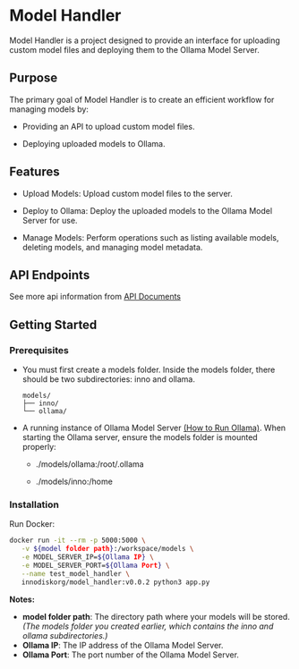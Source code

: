 # Model Handler

Model Handler is a project designed to provide an interface for uploading custom model files and deploying them to the Ollama Model Server.

## Purpose

The primary goal of Model Handler is to create an efficient workflow for managing models by:

* Providing an API to upload custom model files.

* Deploying uploaded models to Ollama.

## Features

* Upload Models: Upload custom model files to the server.

* Deploy to Ollama: Deploy the uploaded models to the Ollama Model Server for use.

* Manage Models: Perform operations such as listing available models, deleting models, and managing model metadata.

## API Endpoints
See more api information from [API Documents](./docs/api.md)

## Getting Started
### Prerequisites
* You must first create a models folder. Inside the models folder, there should be two subdirectories: inno and ollama.
    ```
    models/
    ├── inno/
    └── ollama/
    ```
* A running instance of Ollama Model Server [(How to Run Ollama)](https://github.com/ollama/ollama). When starting the Ollama server, ensure the models folder is mounted properly:

    - ./models/ollama:/root/.ollama

    - ./models/inno:/home   

### Installation
Run Docker:
   ```bash
   docker run -it --rm -p 5000:5000 \
      -v ${model folder path}:/workspace/models \
      -e MODEL_SERVER_IP=${Ollama IP} \
      -e MODEL_SERVER_PORT=${Ollama Port} \
      --name test_model_handler \
      innodiskorg/model_handler:v0.0.2 python3 app.py
   ```
   **Notes:**
   - **model folder path**: The directory path where your models will be stored. *(The models folder you created earlier, which contains the inno and ollama subdirectories.)*
   - **Ollama IP**: The IP address of the Ollama Model Server.
   - **Ollama Port**: The port number of the Ollama Model Server.


   